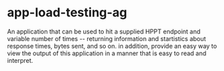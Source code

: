 # app-load-testing-ag
An application that can be used to hit a supplied HPPT endpoint and variable number of times -- returning information and startistics about response times, bytes sent, and so on. in addition, provide an easy way to view the output of this application in a manner that is easy to read and interpret.

